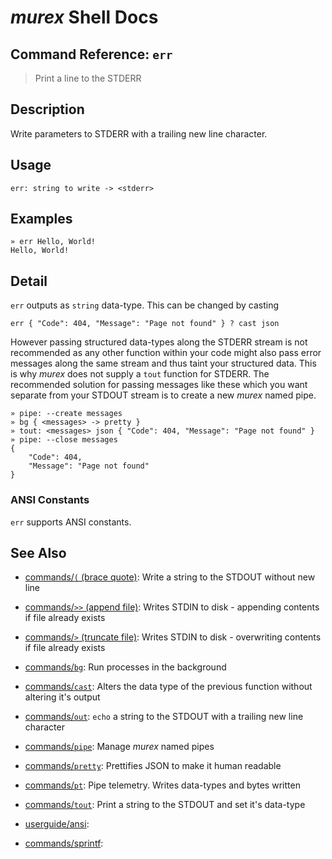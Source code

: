 # _murex_ Shell Docs

## Command Reference: `err`

> Print a line to the STDERR

## Description

Write parameters to STDERR with a trailing new line character.

## Usage

    err: string to write -> <stderr>

## Examples

    » err Hello, World!
    Hello, World!

## Detail

`err` outputs as `string` data-type. This can be changed by casting

    err { "Code": 404, "Message": "Page not found" } ? cast json
    
However passing structured data-types along the STDERR stream is not recommended
as any other function within your code might also pass error messages along the
same stream and thus taint your structured data. This is why _murex_ does not
supply a `tout` function for STDERR. The recommended solution for passing
messages like these which you want separate from your STDOUT stream is to create
a new _murex_ named pipe.

    » pipe: --create messages
    » bg { <messages> -> pretty }
    » tout: <messages> json { "Code": 404, "Message": "Page not found" }
    » pipe: --close messages
    {
        "Code": 404,
        "Message": "Page not found"
    }
    
### ANSI Constants

`err` supports ANSI constants.

## See Also

* [commands/`(` (brace quote)](../commands/brace-quote.md):
  Write a string to the STDOUT without new line
* [commands/`>>` (append file)](../commands/greater-than-greater-than.md):
  Writes STDIN to disk - appending contents if file already exists
* [commands/`>` (truncate file)](../commands/greater-than.md):
  Writes STDIN to disk - overwriting contents if file already exists
* [commands/`bg`](../commands/bg.md):
  Run processes in the background
* [commands/`cast`](../commands/cast.md):
  Alters the data type of the previous function without altering it's output
* [commands/`out`](../commands/out.md):
  `echo` a string to the STDOUT with a trailing new line character
* [commands/`pipe`](../commands/pipe.md):
  Manage _murex_ named pipes
* [commands/`pretty`](../commands/pretty.md):
  Prettifies JSON to make it human readable
* [commands/`pt`](../commands/pt.md):
  Pipe telemetry. Writes data-types and bytes written
* [commands/`tout`](../commands/tout.md):
  Print a string to the STDOUT and set it's data-type
* [userguide/ansi](../userguide/ansi.md):
  
* [commands/sprintf](../commands/sprintf.md):
  